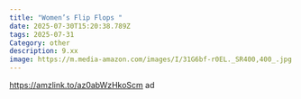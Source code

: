 ```yaml
---
title: "Women’s Flip Flops "
date: 2025-07-30T15:20:38.789Z
tags: 2025-07-31
Category: other
description: 9.xx
image: https://m.media-amazon.com/images/I/31G6bf-r0EL._SR400,400_.jpg
---
```

https://amzlink.to/az0abWzHkoScm   ad